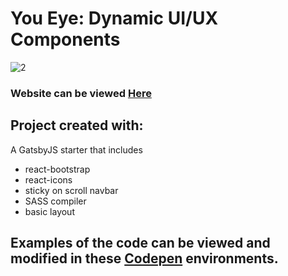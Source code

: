 # You Eye: Dynamic UI/UX Components

![2](https://user-images.githubusercontent.com/66976505/142952040-a58463d6-f9d2-41e3-9145-424086d99b0b.PNG)

### Website can be viewed [Here](https://you-eye.netlify.app/)

## Project created with:
A GatsbyJS starter that includes
- react-bootstrap
- react-icons
- sticky on scroll navbar
- SASS compiler
- basic layout

## Examples of the code can be viewed and modified in these [Codepen](https://codepen.io/cvancat) environments. 

